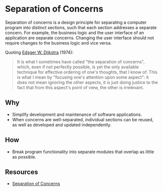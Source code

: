 # Separation of Concerns

Separation of concerns is a design principle for separating a computer program
into distinct sections, such that each section addresses a separate concern. For
example, the business logic and the user interface of an application are
separate concerns. Changing the user interface should not require changes to the
business logic and vice versa.

Quoting [Edsger W. Dijkstra](https://en.wikipedia.org/wiki/Edsger_W._Dijkstra)
(1974):

> It is what I sometimes have called "the separation of concerns", which, even
> if not perfectly possible, is yet the only available technique for effective
> ordering of one's thoughts, that I know of. This is what I mean by "focusing
> one's attention upon some aspect": it does not mean ignoring the other
> aspects, it is just doing justice to the fact that from this aspect's point of
> view, the other is irrelevant.

## Why

- Simplify development and maintenance of software applications.
- When concerns are well-separated, individual sections can be reused, as well
  as developed and updated independently.

## How

- Break program functionality into separate modules that overlap as little as
  possible.

## Resources

- [Separation of Concerns](https://en.wikipedia.org/wiki/Separation_of_concerns)